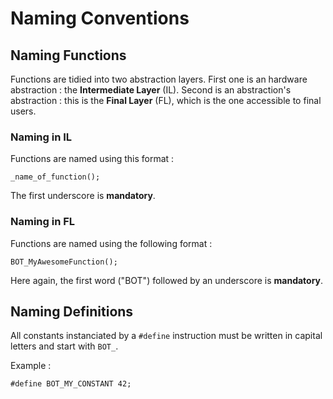 Naming Conventions
==================

Naming Functions
----------------

Functions are tidied into two abstraction layers.
First one is an hardware abstraction : the __Intermediate Layer__ (IL).
Second is an abstraction's abstraction : this is the __Final Layer__ (FL), which is the one accessible to final users.

### Naming in IL

Functions are named using this format :

    _name_of_function();

The first underscore is __mandatory__.

### Naming in FL

Functions are named using the following format :

    BOT_MyAwesomeFunction();

Here again, the first word ("BOT") followed by an underscore is __mandatory__.

Naming Definitions
------------------

All constants instanciated by a `#define` instruction must be written in capital letters and start with `BOT_`.

Example :

    #define BOT_MY_CONSTANT 42;

